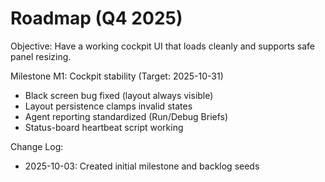 # Roadmap (Q4 2025)

Objective: Have a working cockpit UI that loads cleanly and supports safe panel resizing.

Milestone M1: Cockpit stability (Target: 2025-10-31)
- Black screen bug fixed (layout always visible)
- Layout persistence clamps invalid states
- Agent reporting standardized (Run/Debug Briefs)
- Status-board heartbeat script working

Change Log:
- 2025-10-03: Created initial milestone and backlog seeds
